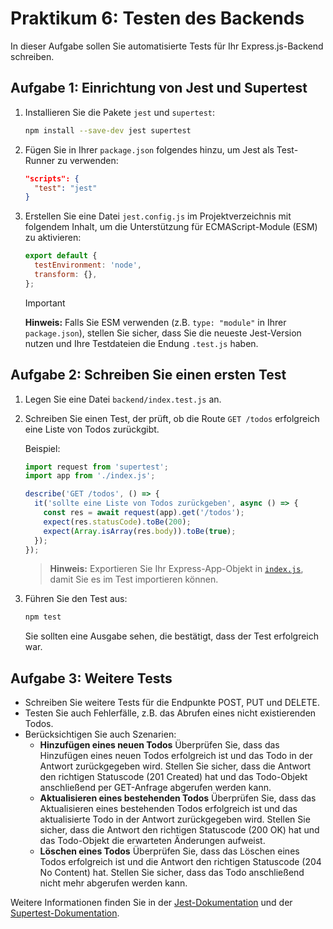 # Praktikum 6: Testen des Backends

In dieser Aufgabe sollen Sie automatisierte Tests für Ihr Express.js-Backend schreiben.

## Aufgabe 1: Einrichtung von Jest und Supertest

1. Installieren Sie die Pakete `jest` und `supertest`:

    ```bash
    npm install --save-dev jest supertest
    ```

2. Fügen Sie in Ihrer `package.json` folgendes hinzu, um Jest als Test-Runner zu verwenden:

    ```json
    "scripts": {
      "test": "jest"
    }
    ```

3. Erstellen Sie eine Datei `jest.config.js` im Projektverzeichnis mit folgendem Inhalt, um die Unterstützung für ECMAScript-Module (ESM) zu aktivieren:

    ```js
    export default {
      testEnvironment: 'node',
      transform: {},
    };
    ```

    > [!IMPORTANT] 
    > **Hinweis:** Falls Sie ESM verwenden (z.B. `type: "module"` in Ihrer `package.json`), stellen Sie sicher, dass Sie die neueste Jest-Version nutzen und Ihre Testdateien die Endung `.test.js` haben.

## Aufgabe 2: Schreiben Sie einen ersten Test

1. Legen Sie eine Datei `backend/index.test.js` an.
2. Schreiben Sie einen Test, der prüft, ob die Route `GET /todos` erfolgreich eine Liste von Todos zurückgibt.

   Beispiel:

   ```js
   import request from 'supertest';
   import app from './index.js';

   describe('GET /todos', () => {
     it('sollte eine Liste von Todos zurückgeben', async () => {
       const res = await request(app).get('/todos');
       expect(res.statusCode).toBe(200);
       expect(Array.isArray(res.body)).toBe(true);
     });
   });
   ```

   > **Hinweis:** Exportieren Sie Ihr Express-App-Objekt in [`index.js`](index.js), damit Sie es im Test importieren können.

3. Führen Sie den Test aus:

   ```bash
   npm test
   ```

   Sie sollten eine Ausgabe sehen, die bestätigt, dass der Test erfolgreich war.

## Aufgabe 3: Weitere Tests

- Schreiben Sie weitere Tests für die Endpunkte POST, PUT und DELETE.
- Testen Sie auch Fehlerfälle, z.B. das Abrufen eines nicht existierenden Todos.
- Berücksichtigen Sie auch Szenarien:
    - **Hinzufügen eines neuen Todos**
      Überprüfen Sie, dass das Hinzufügen eines neuen Todos erfolgreich ist und das Todo in der Antwort zurückgegeben wird. Stellen Sie sicher, dass die Antwort den richtigen Statuscode (201 Created) hat und das Todo-Objekt anschließend per GET-Anfrage abgerufen werden kann.
    - **Aktualisieren eines bestehenden Todos**
      Überprüfen Sie, dass das Aktualisieren eines bestehenden Todos erfolgreich ist und das aktualisierte Todo in der Antwort zurückgegeben wird. Stellen Sie sicher, dass die Antwort den richtigen Statuscode (200 OK) hat und das Todo-Objekt die erwarteten Änderungen aufweist.
    - **Löschen eines Todos**
      Überprüfen Sie, dass das Löschen eines Todos erfolgreich ist und die Antwort den richtigen Statuscode (204 No Content) hat. Stellen Sie sicher, dass das Todo anschließend nicht mehr abgerufen werden kann.

Weitere Informationen finden Sie in der [Jest-Dokumentation](https://jestjs.io/) und der [Supertest-Dokumentation](https://github.com/ladjs/supertest).